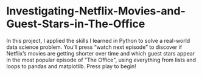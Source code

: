 # Investigating-Netflix-Movies-and-Guest-Stars-in-The-Office
In this project, I applied the skills I learned in Python to solve a real-world data science problem. You’ll press “watch next episode” to discover if Netflix’s movies are getting shorter over time and which guest stars appear in the most popular episode of "The Office", using everything from lists and loops to pandas and matplotlib. Press play to begin!

